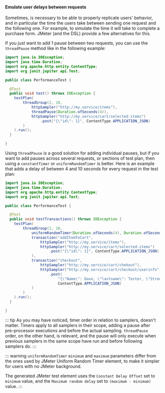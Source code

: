 #### Emulate user delays between requests

Sometimes, is necessary to be able to properly replicate users' behavior, and in particular the time the users take between sending one request and the following one. For example, to simulate the time it will take to complete a purchase form. JMeter (and the DSL) provide a few alternatives for this.

If you just want to add 1 pause between two requests, you can use the `threadPause` method like in the following example:

```java
import java.io.IOException;
import java.time.Duration;
import org.apache.http.entity.ContentType;
import org.junit.jupiter.api.Test;

public class PerformanceTest {

  @Test
  public void test() throws IOException {
    testPlan(
        threadGroup(2, 10,
            httpSampler("http://my.service/items"),
            threadPause(Duration.ofSeconds(4)),
            httpSampler("http://my.service/cart/selected-items")
                .post("{\"id\": 1}", ContentType.APPLICATION_JSON)
        )
    ).run();
  }

}
```

Using `threadPause` is a good solution for adding individual pauses, but if you want to add pauses across several requests, or sections of test plan, then using a `constantTimer` or `uniformRandomTimer` is better. Here is an example that adds a delay of between 4 and 10 seconds for every request in the test plan:

```java
import java.io.IOException;
import java.time.Duration;
import org.apache.http.entity.ContentType;
import org.junit.jupiter.api.Test;

public class PerformanceTest {

  @Test
  public void testTransactions() throws IOException {
    testPlan(
        threadGroup(2, 10,
            uniformRandomTimer(Duration.ofSeconds(4), Duration.ofSeconds(10)),
            transaction("addItemToCart",
                httpSampler("http://my.service/items"),
                httpSampler("http://my.service/cart/selected-items")
                    .post("{\"id\": 1}", ContentType.APPLICATION_JSON)
            ),
            transaction("checkout",
                httpSampler("http://my.service/cart/chekout"),
                httpSampler("http://my.service/cart/checkout/userinfo")
                    .post(
                        "{\"Name\": Dave, \"lastname\": Tester, \"Street\": 1483  Smith Road, \"City\": Atlanta}",
                        ContentType.APPLICATION_JSON)
            )
        )
    ).run();
  }

}
```

::: tip
As you may have noticed, timer order in relation to samplers, doesn't matter. Timers apply to all samplers in their scope, adding a pause after pre-processor executions and before the actual sampling. 
`threadPause` order, on the other hand, is relevant, and the pause will only execute when previous samplers in the same scope have run and before following samplers do.
:::

::: warning
`uniformRandomTimer` `minimum` and `maximum` parameters differ from the ones used by JMeter Uniform Random Timer element, to make it simpler for users with no JMeter background.

The generated JMeter test element uses the `Constant Delay Offset` set to `minimum` value, and the `Maximum random delay` set to `(maximum - minimum)` value.
:::
